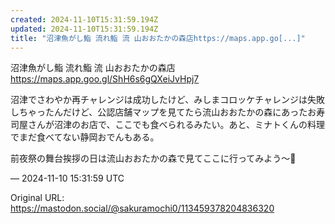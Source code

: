 ```yaml
---
created: 2024-11-10T15:31:59.194Z
updated: 2024-11-10T15:31:59.194Z
title: "沼津魚がし鮨 流れ鮨 流 山おおたかの森店https://maps.app.go[...]"
---
```


<p>沼津魚がし鮨 流れ鮨 流 山おおたかの森店<br /><a href="https://maps.app.goo.gl/ShH6s6gQXeiJvHpj7" target="_blank" rel="nofollow noopener" translate="no"><span class="invisible">https://</span><span class="ellipsis">maps.app.goo.gl/ShH6s6gQXeiJvH</span><span class="invisible">pj7</span></a></p><p>沼津でさわやか再チャレンジは成功したけど、みしまコロッケチャレンジは失敗しちゃったんだけど、公認店舗マップを見てたら流山おおたかの森にあったお寿司屋さんが沼津のお店で、ここでも食べられるみたい。あと、ミナトくんの料理でまだ食べてない静岡おでんもある。</p><p>前夜祭の舞台挨拶の日は流山おおたかの森で見てここに行ってみよう〜🍣</p>

&mdash; 2024-11-10 15:31:59 UTC

Original URL: https://mastodon.social/@sakuramochi0/113459378204836320

